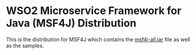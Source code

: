 # WSO2 Microservice Framework for Java (MSF4J) Distribution

This is the distribution for MSF4J which contains the [msf4j-all.jar](../msf4j-all) file as well as the samples.